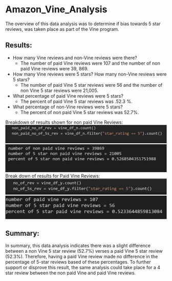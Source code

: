# Amazon_Vine_Analysis

The overview of this data analysis was to determine if bias towards 5 star reviews, was taken place as part of the Vine program. 

## Results:

- How many Vine reviews and non-Vine reviews were there?
  - The number of paid Vine reviews were 107 and the number of non paid Vine reviews were 39, 869.    
- How many Vine reviews were 5 stars? How many non-Vine reviews were 5 stars?
  - The number of paid Vine 5 star reviews were 56 and the number of non Vine 5 star reviews were 21,005.
- What percentage of paid Vine reviews were 5 stars? 
  - The percent of paid Vine 5 star reviews was .52.3 %.
- What percentage of non-Vine reviews were 5 stars?
  - The percent of non paid Vine 5 star reviews was 52.7%.

Breakdown of results shown for non paid Vine Reviews:
![Vine_images](Resources/non_paid_rev_1.PNG)
![Vine_images](Resources/non_paid_rev_2.PNG)
Break down of results for Paid Vine Reviews:
![Vine_images](Resources/paid_rev_1.PNG)
![Vine_images](Resources/paid_rev_2.PNG) 
   




##  Summary:
In summary, this data analysis indicates there was a slight difference between a non Vine 5 star review (52.7%) verses a paid Vine 5 star review (52.3%). Therefore, having a paid Vine review made no difference in the percentage of 5-star reviews based of these percentages. To further support or disprove this result, the same analysis could take place for a 4 star review between the non paid Vine and paid Vine reviews.

